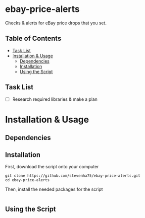 # ebay-price-alerts
Checks &amp; alerts for eBay price drops that you set.

## Table of Contents
- [Task List](https://github.com/stevenha75/ebay-price-alerts/edit/main/README.md#task-list)
- [Installation & Usage](https://github.com/stevenha75/ebay-price-alerts/edit/main/README.md#installation--usage)
  - [Dependencies](https://github.com/stevenha75/ebay-price-alerts/edit/main/README.md#dependencies)
  - [Installation](https://github.com/stevenha75/ebay-price-alerts/edit/main/README.md#installation)
  - [Using the Script](https://github.com/stevenha75/ebay-price-alerts/edit/main/README.md#using-the-script)

## Task List
- [ ] Research required libraries & make a plan

# Installation & Usage
## Dependencies

## Installation
First, download the script onto your computer
```shell
git clone https://github.com/stevenha75/ebay-price-alerts.git
cd ebay-price-alerts
```
Then, install the needed packages for the script
```shell
```
## Using the Script

